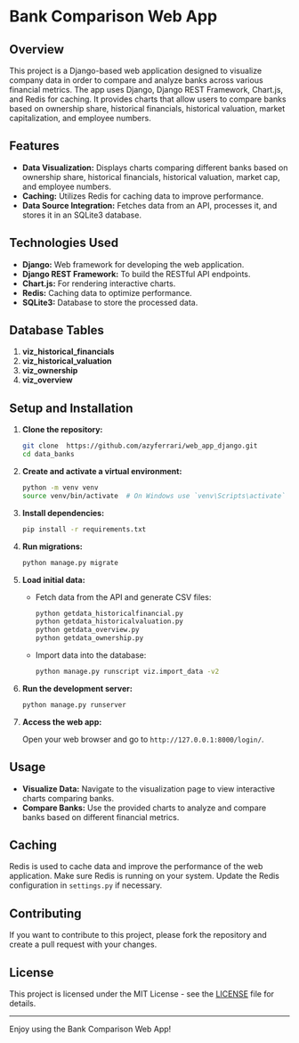 # Bank Comparison Web App

## Overview

This project is a Django-based web application designed to visualize company data in order to compare and analyze banks across various financial metrics. The app uses Django, Django REST Framework, Chart.js, and Redis for caching. It provides charts that allow users to compare banks based on ownership share, historical financials, historical valuation, market capitalization, and employee numbers.

## Features

- **Data Visualization:** Displays charts comparing different banks based on ownership share, historical financials, historical valuation, market cap, and employee numbers.
- **Caching:** Utilizes Redis for caching data to improve performance.
- **Data Source Integration:** Fetches data from an API, processes it, and stores it in an SQLite3 database.

## Technologies Used

- **Django:** Web framework for developing the web application.
- **Django REST Framework:** To build the RESTful API endpoints.
- **Chart.js:** For rendering interactive charts.
- **Redis:** Caching data to optimize performance.
- **SQLite3:** Database to store the processed data.


## Database Tables

1. **viz_historical_financials**
2. **viz_historical_valuation**
3. **viz_ownership**
4. **viz_overview**

## Setup and Installation

1. **Clone the repository:**

    ```bash
    git clone  https://github.com/azyferrari/web_app_django.git
    cd data_banks
    ```

2. **Create and activate a virtual environment:**

    ```bash
    python -m venv venv
    source venv/bin/activate  # On Windows use `venv\Scripts\activate`
    ```

3. **Install dependencies:**

    ```bash
    pip install -r requirements.txt
    ```

4. **Run migrations:**

    ```bash
    python manage.py migrate
    ```

5. **Load initial data:**
   
    - Fetch data from the API and generate CSV files:
    
        ```bash
        python getdata_historicalfinancial.py
        python getdata_historicalvaluation.py
        python getdata_overview.py
        python getdata_ownership.py
        ```

    - Import data into the database:
    
        ```bash
        python manage.py runscript viz.import_data -v2
        ```

6. **Run the development server:**

    ```bash
    python manage.py runserver
    ```

7. **Access the web app:**

    Open your web browser and go to `http://127.0.0.1:8000/login/`.



## Usage

- **Visualize Data:** Navigate to the visualization page to view interactive charts comparing banks.
- **Compare Banks:** Use the provided charts to analyze and compare banks based on different financial metrics.

## Caching

Redis is used to cache data and improve the performance of the web application. Make sure Redis is running on your system. Update the Redis configuration in `settings.py` if necessary.

## Contributing

If you want to contribute to this project, please fork the repository and create a pull request with your changes.

## License

This project is licensed under the MIT License - see the [LICENSE](LICENSE) file for details.

---

Enjoy using the Bank Comparison Web App!
